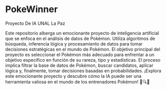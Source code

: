 # PokeWinner
Proyecto De IA UNAL La Paz

Este repositorio alberga un emocionante proyecto de inteligencia artificial que se enfoca en el análisis de datos de Pokémon. Utiliza algoritmos de búsqueda, inferencia lógica y procesamiento de datos para tomar decisiones estratégicas en el mundo de Pokémon. El objetivo principal del proyecto es seleccionar el Pokémon más adecuado para enfrentar a un objetivo específico en función de su rareza, tipo y estadísticas. El proceso implica filtrar la base de datos de Pokémon, buscar candidatos, aplicar lógica y, finalmente, tomar decisiones basadas en probabilidades. ¡Explora este emocionante proyecto y descubre cómo la IA puede ser una herramienta valiosa en el mundo de los entrenadores Pokémon! 🚀🔍🤖
